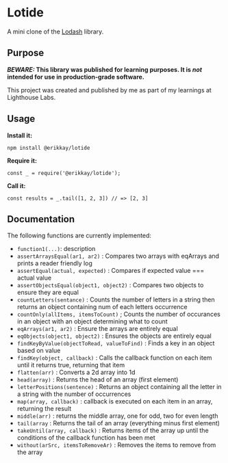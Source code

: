 # Lotide

A mini clone of the [Lodash](https://lodash.com) library.

## Purpose

**_BEWARE:_ This library was published for learning purposes. It is _not_ intended for use in production-grade software.**

This project was created and published by me as part of my learnings at Lighthouse Labs. 

## Usage

**Install it:**

`npm install @erikkay/lotide`

**Require it:**

`const _ = require('@erikkay/lotide');`

**Call it:**

`const results = _.tail([1, 2, 3]) // => [2, 3]`

## Documentation

The following functions are currently implemented:

* `function1(...)`: description
* `assertArraysEqual(ar1, ar2)` : Compares two arrays with eqArrays and prints a reader friendly log
* `assertEqual(actual, expected)` : Compares if expected value === actual value
* `assertObjectsEqual(object1, object2)` : Compares two objects to ensure they are equal
* `countLetters(sentance)` : Counts the number of letters in a string then returns an object containing num of each letters occurrence
* `countOnly(allItems, itemsToCount)` ; Counts the number of occurances in an object with an object determining what to count
* `eqArrays(ar1, ar2)` : Ensure the arrays are entirely equal
* `eqObjects(object1, object2)` : Ensures the objects are entirely equal
* `findKeyByValue(objectToRead, valueToFind)` : Finds a key in an object based on value 
* `findKey(object, callback)` : Calls the callback function on each item until it returns true, returning that item
* `flatten(arr)` : Converts a 2d array into 1d
* `head(array)` : Returns the head of an array (first element)
* `letterPositions(sentence)` : Returns an object containing all the letter in a string with the number of occurrences
* `map(array, callback)` : callback is executed on each item in an array, returning the result
* `middle(arr)` : returns the middle array, one for odd, two for even length
* `tail(array` : Returns the tail of an array (everything minus first element)
* `takeUntil(array, callback)` : Returns items of the array up until the conditions of the callback function has been met
* `without(arSrc, itemsToRemoveAr)` : Removes the items to remove from the array